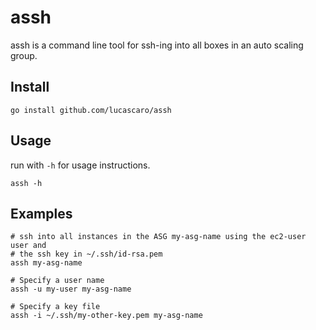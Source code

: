 # assh

assh is a command line tool for ssh-ing into all boxes in an auto scaling group.


## Install

```
go install github.com/lucascaro/assh
```

## Usage

run with `-h` for usage instructions.

```
assh -h
```
## Examples

```
# ssh into all instances in the ASG my-asg-name using the ec2-user user and
# the ssh key in ~/.ssh/id-rsa.pem
assh my-asg-name

# Specify a user name
assh -u my-user my-asg-name

# Specify a key file
assh -i ~/.ssh/my-other-key.pem my-asg-name
```
